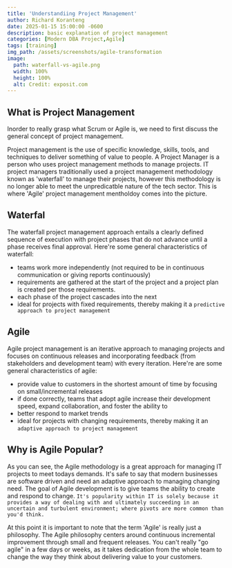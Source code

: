 ```yaml
---
title: 'Understandiing Project Management'
author: Richard Koranteng
date: 2025-01-15 15:00:00 -0600
description: basic explanation of project management
categories: [Modern DBA Project,Agile]
tags: [training]
img_path: /assets/screenshots/agile-transformation
image:
  path: waterfall-vs-agile.png
  width: 100%
  height: 100%
  alt: Credit: exposit.com
---
```


## What is Project Management
Inorder to really grasp what Scrum or Agile is, we need to first discuss the general concept of project management.

Project management is the use of specific knowledge, skills, tools, and techniques to deliver something of value to people. A Project Manager is a person who uses project management methods to manage projects. IT project managers traditionally used a project management methodology known as 'waterfall' to manage their projects, however this methodology is no longer able to meet the unpredicatble nature of the tech sector. This is where 'Agile' project management mentholdoy comes into the picture. 

## Waterfal
The waterfall project management approach entails a clearly defined sequence of execution with project phases that do not advance until a phase receives final approval. Here're some general characteristics of waterfall:

- teams work more independently (not required to be in continuous communication or giving reports continuously)
- requirements are gathered at the start of the project and a project plan is created per those requirements.
- each phase of the project cascades into the next
- ideal for projects with fixed requirements, thereby making it a `predictive approach to project management`

## Agile
Agile project management is an iterative approach to managing projects and focuses on continuous releases and incorporating  feedback (from stakeholders and development team) with every iteration. Here're are some general characteristics of agile:

- provide value to customers in the shortest amount of time by focusing on small/incremental releases
- if done correctly, teams that adopt agile increase their development speed, expand collaboration, and foster the ability to
- better respond to market trends
- ideal for projects with changing requirements, thereby making it an `adaptive approach to project management`

## Why is Agile Popular?
As you can see, the Agile methodology is a great approach for managing IT projects to meet todays demands. It's safe to say that modern businesses are software driven and need an adaptive approach to managing changing need. The goal of Agile development is to give teams the ability to create and respond to change. `It's popularity within IT is solely because it provides a way of dealing with and ultimately succeeding in an uncertain and turbulent environment; where pivots are more common than you'd think.`

At this point it is important to note that the term 'Agile' is really just a philosophy. The Agile philosophy centers around continuous incremental improvement through small and frequent releases. You can't really "go agile" in a few days or weeks, as it takes dedication from the whole team to change the way they think about delivering value to your customers.